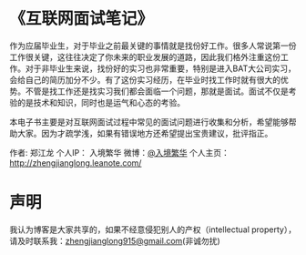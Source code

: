 # 《互联网面试笔记》
作为应届毕业生，对于毕业之前最关键的事情就是找份好工作。很多人常说第一份工作很关键，这往往决定了你未来的职业发展的道路，因此我们格外注重这份工作。对于非毕业生来说，找份好的实习也非常重要，特别是进入BAT大公司实习，会给自己的简历加分不少。有了这份实习经历，在毕业时找工作时就有很大的优势。不管是找工作还是找实习我们都会面临一个问题，那就是面试。面试不仅是考验的是技术和知识，同时也是运气和心态的考验。

本电子书主要是对互联网面试过程中常见的面试问题进行收集和分析，希望能够帮助大家。因为才疏学浅，如果有错误地方还希望提出宝贵建议，批评指正。

作者: 郑江龙
个人IP： 入境繁华
微博：[@入境繁华]()
个人主页：http://zhengjianglong.leanote.com/

# 声明
我认为博客是大家共享的，如果不经意侵犯别人的产权（intellectual property），请及时联系我：zhengjianglong915@gmail.com(非诚勿扰)